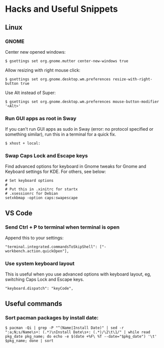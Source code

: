# Hacks and Useful Snippets

## Linux

### GNOME
Center new opened windows:

```
$ gsettings set org.gnome.mutter center-new-windows true
```

Allow resizing with right mouse click:
```
$ gsettings set org.gnome.desktop.wm.preferences resize-with-right-button true
```

Use Alt instead of Super:
```
$ gsettings set org.gnome.desktop.wm.preferences mouse-button-modifier '<Alt>'
```

### Run GUI apps as root in Sway
If you can't run GUI apps as sudo in Sway (error: no protocol specified or something similar),  run this in a terminal for a quick fix.

```
$ xhost + local:
```

### Swap Caps Lock and Escape keys
Find advanced options for keyboard in Gnome tweaks for Gnome and Keyboard settings for KDE.
For others, see below:

```
# Set keyboard options
#
# Put this in .xinitrc for startx
# .xsessionrc for Debian
setxkbmap -option caps:swapescape
```

## VS Code

### Send Ctrl + P to terminal when terminal is open
Append this to your settings:

```
"terminal.integrated.commandsToSkipShell": ["-workbench.action.quickOpen"],
```

### Use system keyboard layout
This is useful when you use advanced options with keyboard layout, eg, switching Caps Lock and Escape keys.

```
"keyboard.dispatch": "keyCode",
```

## Useful commands

### Sort pacman packages by install date:
```
$ pacman -Qi | grep -P "^(Name|Install Date)" | sed -r ":a;N;s/Name\s+: (.*)\nInstall Date\s+: (.*)/\2\t\1/" | while read pkg_date pkg_name; do echo -e $(date +%F\ %T --date="$pkg_date") '\t' $pkg_name; done | sort
```
